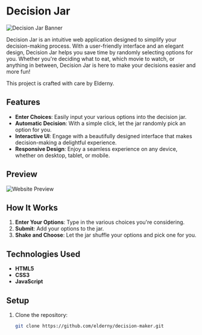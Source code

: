 # Decision Jar

![Decision Jar Banner](path_to_your_banner_image)

Decision Jar is an intuitive web application designed to simplify your decision-making process. With a user-friendly interface and an elegant design, Decision Jar helps you save time by randomly selecting options for you. Whether you're deciding what to eat, which movie to watch, or anything in between, Decision Jar is here to make your decisions easier and more fun!

This project is crafted with care by Elderny.

## Features

- **Enter Choices**: Easily input your various options into the decision jar.
- **Automatic Decision**: With a simple click, let the jar randomly pick an option for you.
- **Interactive UI**: Engage with a beautifully designed interface that makes decision-making a delightful experience.
- **Responsive Design**: Enjoy a seamless experience on any device, whether on desktop, tablet, or mobile.

## Preview

![Website Preview](path_to_your_website_preview_image)

## How It Works

1. **Enter Your Options**: Type in the various choices you're considering.
2. **Submit**: Add your options to the jar.
3. **Shake and Choose**: Let the jar shuffle your options and pick one for you.

## Technologies Used

- **HTML5**
- **CSS3**
- **JavaScript**

## Setup

1. Clone the repository:

   ```bash
   git clone https://github.com/elderny/decision-maker.git
